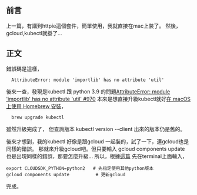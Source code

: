 ## 前言
  上一篇，有講到httpie這個套件，簡單使用，我就直接在mac上裝了。
  然後，gcloud,kubectl就掛了...
## 正文
  錯誤碼是這樣，
  ```
    AttributeError: module 'importlib' has no attribute 'util'
  ```
  後來一查，發現是kubectl 跟 python 3.9 的問題[AttributeError: module 'importlib' has no attribute 'util' #970](https://github.com/kubernetes/kubectl/issues/970)
  本來是想直接升級kubectl就好[在 macOS 上使用 Homebrew 安裝](https://kubernetes.io/zh/docs/tasks/tools/install-kubectl/#install-with-homebrew-on-macos)，
  ```
    brew upgrade kubectl
  ```
  雖然升級完成了，
  但查詢版本
  kubectl version --client
  出來的版本仍是舊的。

  後來才想到，我的kubectl 好像是跟gcloud 一起裝的，試了一下，連gcloud也是同樣的錯誤。
  那就來升級gcloud吧。但只要輸入 gcloud components update 也是出現同樣的錯誤，那要怎麼升級...
  所以，根據[這篇](https://stackoverflow.com/questions/64010263/attributeerror-module-importlib-has-no-attribute-util)  先在terminal上面輸入，
  ```
  export CLOUDSDK_PYTHON=python2   # 先指定使用其他python版本
  gcloud components update          # 更新gcloud
  ```
  完成。
  

